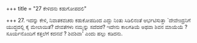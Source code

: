 +++
title = "27 ಕೇಳಿದನು ಕಡುಗೋಪದಲಿ"

+++
27. ಇದನ್ನು  ಕೇಳಿ, ನಿವಾತಕವಚರು ಕಡುಕೋಪದಿಂದ ಎದ್ದು ನಿಂತು ಸಿಡಿಲಿನಂತೆ ಆರ್ಭಟಿಸುತ್ತಾ `ದೇವೇಂದ್ರನಿಗೆ  ಯುದ್ಧದಲ್ಲಿ ಕೈ ಮೇಲಾಯಿತೆ?  ದೇವತೆಗಳು ನಮ್ಮನ್ನು ಸದೆದರೆ?  ಇದೇನು ಕಾಲಗತಿಯೆ ಅಥವಾ ಶಿವನ ಮಾಯೆಯೆ ? ಸೂರ್ಯನೊಂದಿಗೆ ಕತ್ತಲೆಗೆ ಕದನವೆ ? ಶಿವಶಿವಾ' ಎಂದು ಹಲ್ಲು ಕಡಿದನು.